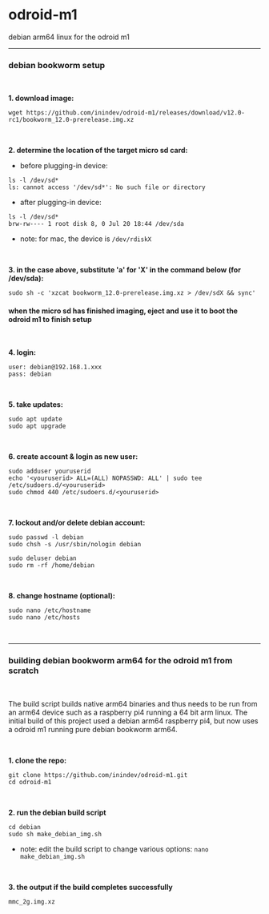 # odroid-m1
debian arm64 linux for the odroid m1

---
### debian bookworm setup

<br/>

**1. download image:**
```
wget https://github.com/inindev/odroid-m1/releases/download/v12.0-rc1/bookworm_12.0-prerelease.img.xz
```

<br/>

**2. determine the location of the target micro sd card:**

 * before plugging-in device:
```
ls -l /dev/sd*
ls: cannot access '/dev/sd*': No such file or directory
```

 * after plugging-in device:
```
ls -l /dev/sd*
brw-rw---- 1 root disk 8, 0 Jul 20 18:44 /dev/sda
```
* note: for mac, the device is ```/dev/rdiskX```

<br/>

**3. in the case above, substitute 'a' for 'X' in the command below (for /dev/sda):**
```
sudo sh -c 'xzcat bookworm_12.0-prerelease.img.xz > /dev/sdX && sync'
```

#### when the micro sd has finished imaging, eject and use it to boot the odroid m1 to finish setup

<br/>

**4. login:**
```
user: debian@192.168.1.xxx
pass: debian
```

<br/>

**5. take updates:**
```
sudo apt update
sudo apt upgrade
```

<br/>

**6. create account & login as new user:**
```
sudo adduser youruserid
echo '<youruserid> ALL=(ALL) NOPASSWD: ALL' | sudo tee /etc/sudoers.d/<youruserid>
sudo chmod 440 /etc/sudoers.d/<youruserid>
```

<br/>

**7. lockout and/or delete debian account:**
```
sudo passwd -l debian
sudo chsh -s /usr/sbin/nologin debian
```

```
sudo deluser debian
sudo rm -rf /home/debian
```

<br/>

**8. change hostname (optional):**
```
sudo nano /etc/hostname
sudo nano /etc/hosts
```

<br/>


---
### building debian bookworm arm64 for the odroid m1 from scratch

<br/>

The build script builds native arm64 binaries and thus needs to be run from an arm64 device such as a raspberry pi4 running 
a 64 bit arm linux. The initial build of this project used a debian arm64 raspberry pi4, but now uses a odroid m1 running 
pure debian bookworm arm64.

<br/>

**1. clone the repo:**
```
git clone https://github.com/inindev/odroid-m1.git
cd odroid-m1
```

<br/>

**2. run the debian build script**
```
cd debian
sudo sh make_debian_img.sh
```
* note: edit the build script to change various options: ```nano make_debian_img.sh```

<br/>

**3. the output if the build completes successfully**
```
mmc_2g.img.xz
```

<br/>

